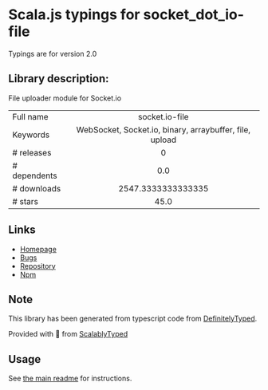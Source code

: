 
# Scala.js typings for socket_dot_io-file

Typings are for version 2.0

## Library description:
File uploader module for Socket.io

|                    |                 |
| ------------------ | :-------------: |
| Full name          | socket.io-file |
| Keywords           | WebSocket, Socket.io, binary, arraybuffer, file, upload |
| # releases         | 0 |
| # dependents       | 0.0 |
| # downloads        | 2547.3333333333335 |
| # stars            | 45.0 |

## Links
- [Homepage](https://github.com/rico345100/socket.io-file#readme)
- [Bugs](https://github.com/rico345100/socket.io-file/issues)
- [Repository](https://github.com/rico345100/socket.io-file)
- [Npm](https://www.npmjs.com/package/socket.io-file)
    


## Note
This library has been generated from typescript code from [DefinitelyTyped](https://definitelytyped.org).

Provided with :purple_heart: from [ScalablyTyped](https://github.com/oyvindberg/ScalablyTyped)

## Usage
See [the main readme](../../readme.md) for instructions.


